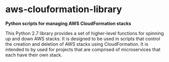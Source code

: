 # aws-clouformation-library

**Python scripts for managing AWS CloudFormation stacks**

This Python 2.7 library provides a set of higher-level functions for spinning up and down AWS stacks. It is
designed to be used in scripts that control the creation and deletion of AWS stacks using CloudFormation. It is 
intended to by used for projects that are comprised of microservices that each have their own stack.